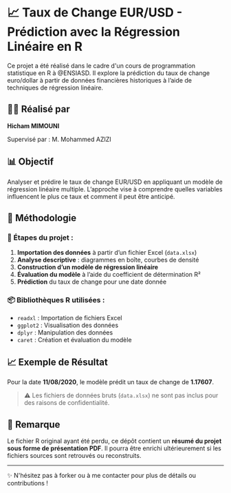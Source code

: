 # 📈 Taux de Change EUR/USD - Prédiction avec la Régression Linéaire en R

Ce projet a été réalisé dans le cadre d'un cours de programmation statistique en R à @ENSIASD. Il explore la prédiction du taux de change euro/dollar à partir de données financières historiques à l’aide de techniques de régression linéaire.

## 👨‍🎓 Réalisé par
**Hicham MIMOUNI**

Supervisé par : M. Mohammed AZIZI

## 📊 Objectif
Analyser et prédire le taux de change EUR/USD en appliquant un modèle de régression linéaire multiple. L’approche vise à comprendre quelles variables influencent le plus ce taux et comment il peut être anticipé.

## 🧠 Méthodologie

### 📌 Étapes du projet :
1. **Importation des données** à partir d’un fichier Excel (`data.xlsx`)
2. **Analyse descriptive** : diagrammes en boîte, courbes de densité
3. **Construction d’un modèle de régression linéaire**
4. **Évaluation du modèle** à l’aide du coefficient de détermination R²
5. **Prédiction** du taux de change pour une date donnée

### 📦 Bibliothèques R utilisées :
- `readxl` : Importation de fichiers Excel
- `ggplot2` : Visualisation des données
- `dplyr` : Manipulation des données
- `caret` : Création et évaluation du modèle

## 📈 Exemple de Résultat
Pour la date **11/08/2020**, le modèle prédit un taux de change de **1.17607**.

> ⚠️ Les fichiers de données bruts (`data.xlsx`) ne sont pas inclus pour des raisons de confidentialité.

## 🔗 Remarque
Le fichier R original ayant été perdu, ce dépôt contient un **résumé du projet sous forme de présentation PDF**. Il pourra être enrichi ultérieurement si les fichiers sources sont retrouvés ou reconstruits.

---

✨ N'hésitez pas à forker ou à me contacter pour plus de détails ou contributions !
